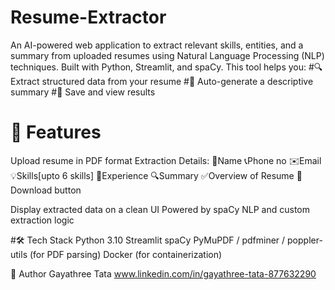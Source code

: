 # Resume-Extractor
An AI-powered web application to extract relevant skills, entities, and a summary from uploaded resumes using Natural Language Processing (NLP) techniques. Built with Python, Streamlit, and spaCy.
This tool helps you:
#🔍 Extract structured data from your resume
#🧠 Auto-generate a descriptive summary
#💾 Save and view results

# 🚀 Features
Upload resume in PDF format
Extraction Details:
📝Name
📞Phone no
✉️Email
💡Skills[upto 6 skills]
💼Experience
🔍Summary
✅Overview of Resume
💾Download button

Display extracted data on a clean UI
Powered by spaCy NLP and custom extraction logic

#🛠️ Tech Stack
Python 3.10
Streamlit
spaCy
PyMuPDF / pdfminer / poppler-utils (for PDF parsing)
Docker (for containerization)

👤 Author
Gayathree Tata
www.linkedin.com/in/gayathree-tata-877632290
